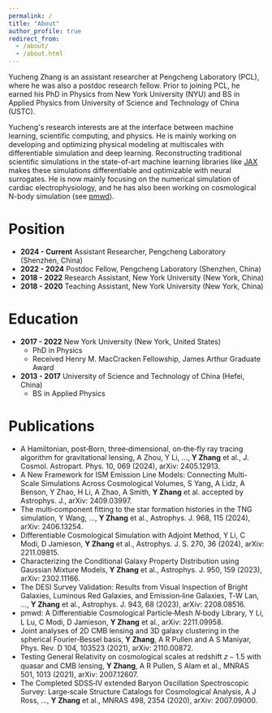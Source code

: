 ```yaml
---
permalink: /
title: "About"
author_profile: true
redirect_from:
  - /about/
  - /about.html
---
```


Yucheng Zhang is an assistant researcher at Pengcheng Laboratory (PCL), where he
was also a postdoc research fellow.
Prior to joining PCL, he earned his PhD in Physics from New York University
(NYU)
and BS in Applied Physics from University of Science and Technology of China
(USTC).

Yucheng's research interests are at the interface between machine learning,
scientific computing, and physics.
He is mainly working on developing and optimizing physical modeling at
multiscales with differentiable simulation and deep learning.
Reconstructing traditional scientific simulations in the state-of-art machine
learning libraries like [JAX](https://jax.readthedocs.io/) makes these
simulations differentiable and optimizable with neural surrogates.
He is now mainly focusing on the numerical simulation of cardiac
electrophysiology, and he has also been working on cosmological N-body
simulation (see [pmwd](https://github.com/eelregit/pmwd)).


Position
=====
* **2024 - Current** Assistant Researcher, Pengcheng Laboratory (Shenzhen, China)
* **2022 - 2024** Postdoc Fellow, Pengcheng Laboratory (Shenzhen, China)
* **2018 - 2022** Research Assistant, New York University (New York, China)
* **2018 - 2020** Teaching Assistant, New York University (New York, China)

Education
=====
* **2017 - 2022** New York University (New York, United States)
  * PhD in Physics
  * Received Henry M. MacCracken Fellowship, James Arthur Graduate Award
* **2013 - 2017** University of Science and Technology of China (Hefei, China)
  * BS in Applied Physics


Publications
=====
* A Hamiltonian, post‑Born, three‑dimensional, on‑the‑fly ray tracing algorithm
  for gravitational lensing, A Zhou, Y Li, ..., **Y Zhang** et al., J. Cosmol.
  Astropart. Phys. 10, 069 (2024), arXiv: 2405.12913.
* A New Framework for ISM Emission Line Models: Connecting Multi-Scale
  Simulations Across Cosmological Volumes, S Yang, A Lidz, A Benson, Y Zhao, H
  Li, A Zhao, A Smith, **Y Zhang** et al. accepted by Astrophys. J., arXiv:
  2409.03997.
* The multi‑component fitting to the star formation histories in the TNG
  simulation, Y Wang, ..., **Y Zhang** et al., Astrophys. J. 968, 115 (2024),
  arXiv: 2406.13254.
* Differentiable Cosmological Simulation with Adjoint Method, Y Li, C Modi, D
  Jamieson, **Y Zhang** et al., Astrophys. J. S. 270, 36 (2024), arXiv:
  2211.09815.
* Characterizing the Conditional Galaxy Property Distribution using Gaussian
  Mixture Models, **Y Zhang** et al., Astrophys. J. 950, 159 (2023), arXiv:
  2302.11166.
* The DESI Survey Validation: Results from Visual Inspection of Bright Galaxies,
  Luminous Red Galaxies, and Emission‑line Galaxies, T‑W Lan, ..., **Y Zhang**
  et al., Astrophys. J. 943, 68 (2023), arXiv: 2208.08516.
* pmwd: A Differentiable Cosmological Particle‑Mesh 𝑁‑body Library, Y Li, L Lu,
  C Modi, D Jamieson, **Y Zhang** et al., arXiv: 2211.09958.
* Joint analyses of 2D CMB lensing and 3D galaxy clustering in the spherical
  Fourier‑Bessel basis, **Y Zhang**, A R Pullen and A S Maniyar, Phys. Rev. D
  104, 103523 (2021), arXiv: 2110.00872.
* Testing General Relativity on cosmological scales at redshift 𝑧 ∼ 1.5 with
  quasar and CMB lensing, **Y Zhang**, A R Pullen, S Alam et al., MNRAS 501,
  1013 (2021), arXiv: 2007.12607.
* The Completed SDSS‑IV extended Baryon Oscillation Spectroscopic Survey:
  Large‑scale Structure Catalogs for Cosmological Analysis, A J Ross, ..., **Y
  Zhang** et al., MNRAS 498, 2354 (2020), arXiv: 2007.09000.

